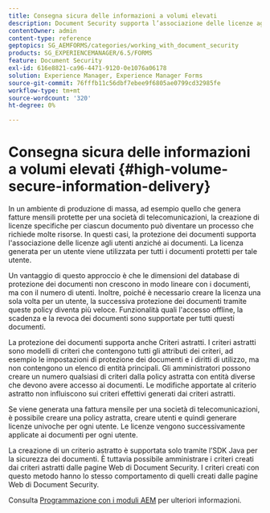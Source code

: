 ```yaml
---
title: Consegna sicura delle informazioni a volumi elevati
description: Document Security supporta l’associazione delle licenze agli utenti, anziché ai documenti negli ambienti di produzione di massa.
contentOwner: admin
content-type: reference
geptopics: SG_AEMFORMS/categories/working_with_document_security
products: SG_EXPERIENCEMANAGER/6.5/FORMS
feature: Document Security
exl-id: 616e8821-ca96-4471-9120-0e1076a06178
solution: Experience Manager, Experience Manager Forms
source-git-commit: 76fffb11c56dbf7ebee9f6805ae0799cd32985fe
workflow-type: tm+mt
source-wordcount: '320'
ht-degree: 0%

---
```


# Consegna sicura delle informazioni a volumi elevati {#high-volume-secure-information-delivery}

In un ambiente di produzione di massa, ad esempio quello che genera fatture mensili protette per una società di telecomunicazioni, la creazione di licenze specifiche per ciascun documento può diventare un processo che richiede molte risorse. In questi casi, la protezione dei documenti supporta l&#39;associazione delle licenze agli utenti anziché ai documenti. La licenza generata per un utente viene utilizzata per tutti i documenti protetti per tale utente.

Un vantaggio di questo approccio è che le dimensioni del database di protezione dei documenti non crescono in modo lineare con i documenti, ma con il numero di utenti. Inoltre, poiché è necessario creare la licenza una sola volta per un utente, la successiva protezione dei documenti tramite queste policy diventa più veloce. Funzionalità quali l&#39;accesso offline, la scadenza e la revoca dei documenti sono supportate per tutti questi documenti.

La protezione dei documenti supporta anche Criteri astratti. I criteri astratti sono modelli di criteri che contengono tutti gli attributi dei criteri, ad esempio le impostazioni di protezione dei documenti e i diritti di utilizzo, ma non contengono un elenco di entità principali. Gli amministratori possono creare un numero qualsiasi di criteri dalla policy astratta con entità diverse che devono avere accesso ai documenti. Le modifiche apportate al criterio astratto non influiscono sui criteri effettivi generati dai criteri astratti.

Se viene generata una fattura mensile per una società di telecomunicazioni, è possibile creare una policy astratta, creare utenti e quindi generare licenze univoche per ogni utente. Le licenze vengono successivamente applicate ai documenti per ogni utente.

La creazione di un criterio astratto è supportata solo tramite l’SDK Java per la sicurezza dei documenti. È tuttavia possibile amministrare i criteri creati dai criteri astratti dalle pagine Web di Document Security. I criteri creati con questo metodo hanno lo stesso comportamento di quelli creati dalle pagine Web di Document Security.

Consulta [Programmazione con i moduli AEM](https://www.adobe.com/go/learn_aemforms_programming_63) per ulteriori informazioni.
